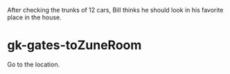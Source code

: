 After checking the trunks of 12 cars, Bill thinks he should look in his favorite place in the house.

# gk-gates-toZuneRoom
Go to the location.